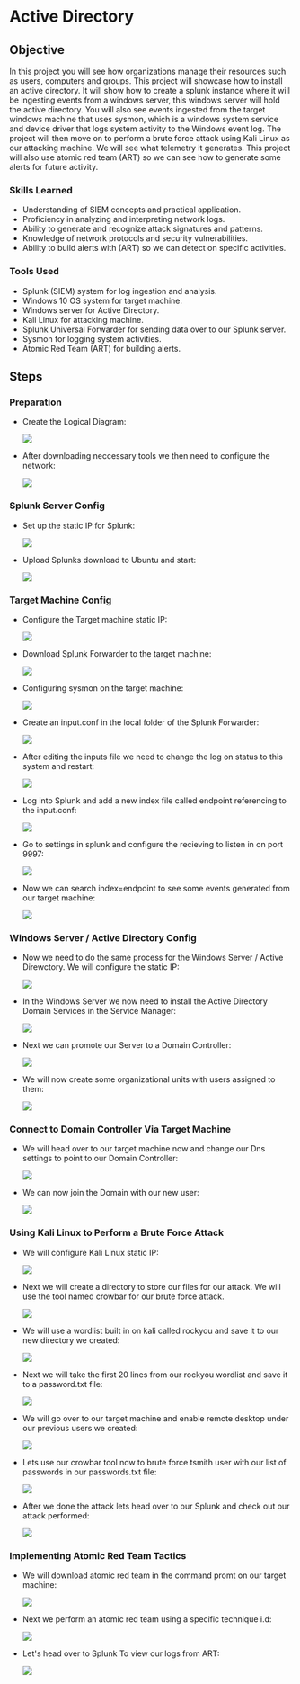 # Active Directory

## Objective
In this project you will see how organizations manage their resources such as
users, computers and groups. This project will showcase how to install an active 
directory. It will show how to create a splunk instance where it will be 
ingesting events from a windows server, this windows server will hold the active 
directory. You will also see events ingested from the target windows machine that
uses sysmon, which is a windows system service and device driver that logs system 
activity to the Windows event log. The project will then move on to perform a
brute force attack using Kali Linux as our attacking machine. We will see what telemetry 
it generates. This project will also use atomic red team (ART) so we can see how to
generate some alerts for future activity. 



### Skills Learned

- Understanding of SIEM concepts and practical application.
- Proficiency in analyzing and interpreting network logs.
- Ability to generate and recognize attack signatures and patterns.
- Knowledge of network protocols and security vulnerabilities.
- Ability to build alerts with (ART) so we can detect on specific activities.


### Tools Used

- Splunk (SIEM) system for log ingestion and analysis.
- Windows 10 OS system for target machine.
- Windows server for Active Directory.
- Kali Linux for attacking machine.
- Splunk Universal Forwarder for sending data over to our Splunk server.
- Sysmon for logging system activities.
- Atomic Red Team (ART) for building alerts.
  
## Steps

### Preparation

- Create the Logical Diagram:

    <a href="https://github.com/FrancisDunne/Active_Directory/blob/main/Diagram.pdf" download>
      <img src="https://img.shields.io/badge/-Logical%20Diagram-0000FF?style=for-the-badge" />
    </a>


- After downloading neccessary tools we then need to configure the network:

   <a href="https://github.com/FrancisDunne/Active_Directory/blob/main/Nat%20Network%20setup.png">
      <img src="https://img.shields.io/badge/-NAT%20Network%20Setup-0000FF?style=for-the-badge" />
    </a>

### Splunk Server Config

- Set up the static IP for Splunk:

    <a href="https://github.com/FrancisDunne/Active_Directory/blob/main/Static%20IP%20for%20Splunk.png">
        <img src="https://img.shields.io/badge/-Static%20IP%20for%20Splunk%20Server-0000FF?style=for-the-badge" />
    </a>


- Upload Splunks download to Ubuntu and start:

    <a href="https://github.com/FrancisDunne/Active_Directory/blob/main/Upload%20Splunk%20to%20Ubuntu%20server.png">
        <img src="https://img.shields.io/badge/-Upload%20Splunk%20to%20Ubuntu%20server-0000FF?style=for-the-badge" />
    </a>

### Target Machine Config

- Configure the Target machine static IP:

    <a href="https://github.com/FrancisDunne/Active_Directory/blob/main/Configure%20Target%20machines%20static%20IP.png">
        <img src="https://img.shields.io/badge/-Target%20Machine%20static%20IP-0000FF?style=for-the-badge" />
    </a>


- Download Splunk Forwarder to the target machine:

    <a href="https://github.com/FrancisDunne/Active_Directory/blob/main/Download%20the%20splunk%20forwarder%20on%20target%20machine.png">
        <img src="https://img.shields.io/badge/-Downloaded%20Splunk%20Forwarder-0000FF?style=for-the-badge" />
    </a>


- Configuring sysmon on the target machine:

    <a href="https://github.com/FrancisDunne/Active_Directory/blob/main/Sysmon%20Download.png">
        <img src="https://img.shields.io/badge/-Sysmon%20Download-0000FF?style=for-the-badge" />
    </a>


 - Create an input.conf in the local folder of the Splunk Forwarder:

    <a href="https://github.com/FrancisDunne/Active_Directory/blob/main/Edit%20the%20input%20file.png">
        <img src="https://img.shields.io/badge/-Edit%20the%20input%20file-0000FF?style=for-the-badge" />
    </a>


- After editing the inputs file we need to change the log on status to this system and restart:

    <a href="https://github.com/FrancisDunne/Active_Directory/blob/main/Change%20log%20on%20from%20This%20account%20to%20Local%20system%20account.png">
        <img src="https://img.shields.io/badge/-Change%20log%20on%20from%20This%20account%20to%20Local%20system%20account-0000FF?style=for-the-badge" />
    </a>


- Log into Splunk and add a new index file called endpoint referencing to the input.conf:

    <a href="https://github.com/FrancisDunne/Active_Directory/blob/main/Create%20endpoint%20in%20indexes.png">
        <img src="https://img.shields.io/badge/-Create%20endpoint%20in%20indexes-0000FF?style=for-the-badge" />
    </a>


- Go to settings in splunk and configure the recieving to listen in on port 9997:

    <a href="https://github.com/FrancisDunne/Active_Directory/blob/main/Configure%20recieving%20to%20port%209997.png">
        <img src="https://img.shields.io/badge/-Configure%20receiving%20to%20port%209997-0000FF?style=for-the-badge" />
    </a>


- Now we can search index=endpoint to see some events generated from our target machine:

    <a href="https://github.com/FrancisDunne/Active_Directory/blob/main/Search%20index%3Dendpoint%20in%20the%20search%20bar%20in%20splunk.png">
        <img src="https://img.shields.io/badge/-Search%20index%3Dendpoint%20in%20the%20search%20bar%20in%20Splunk-0000FF?style=for-the-badge" />
    </a>

### Windows Server / Active Directory Config

- Now we need to do the same process for the Windows Server / Active Direwctory. We will configure the static IP:

    <a href="https://github.com/FrancisDunne/Active_Directory/blob/main/Configure%20Windows%20Server%20Active%20Directory%20Static%20IP.png">
        <img src="https://img.shields.io/badge/-Configure%20Windows%20Server%20Active%20Directory%20Static%20IP-0000FF?style=for-the-badge" />
    </a>


- In the Windows Server we now need to install the Active Directory Domain Services in the Service Manager:

    <a href="https://github.com/FrancisDunne/Active_Directory/blob/main/Install%20Active%20Directory%20Domain%20Services.png">
        <img src="https://img.shields.io/badge/-Install%20Active%20Directory%20Domain%20Services-0000FF?style=for-the-badge" />
    </a>


- Next we can promote our Server to a Domain Controller:

    <a href="https://github.com/FrancisDunne/Active_Directory/blob/main/Promote%20the%20Windows%20Server%20to%20a%20Domain%20Controller.png">
        <img src="https://img.shields.io/badge/-Promote%20the%20Windows%20Server%20to%20a%20Domain%20Controller-0000FF?style=for-the-badge" />
    </a>


- We will now create some organizational units with users assigned to them:

    <a href="https://github.com/FrancisDunne/Active_Directory/blob/main/Create%20an%20organizational%20unit%20and%20unit.png">
        <img src="https://img.shields.io/badge/-Create%20an%20organizational%20unit%20and%20unit-0000FF?style=for-the-badge" />
    </a>

### Connect to Domain Controller Via Target Machine

- We will head over to our target machine now and change our Dns settings to point to our Domain Controller:

    <a href="https://github.com/FrancisDunne/Active_Directory/blob/main/Change%20Dns%20setting%20on%20Windows%20target%20.png">
        <img src="https://img.shields.io/badge/-Change%20DNS%20setting%20on%20Windows%20target-0000FF?style=for-the-badge" />
    </a>


- We can now join the Domain with our new user:

    <a href="https://github.com/FrancisDunne/Active_Directory/blob/main/Join%20the%20domain%20with%20the%20new%20user.png">
        <img src="https://img.shields.io/badge/-Join%20the%20domain%20with%20the%20new%20user-0000FF?style=for-the-badge" />
    </a>


### Using Kali Linux to Perform a Brute Force Attack

- We will configure Kali Linux static IP:

    <a href="https://github.com/FrancisDunne/Active_Directory/blob/main/Setting%20Kali%20Linux%20Static%20IP.png">
        <img src="https://img.shields.io/badge/-Setting%20Kali%20Linux%20Static%20IP-0000FF?style=for-the-badge" />
    </a>


- Next we will create a directory to store our files for our attack.
  We will use the tool named crowbar for our brute force attack.

    <a href="https://github.com/FrancisDunne/Active_Directory/blob/main/Install%20Crowbar.png">
      <img src="https://img.shields.io/badge/-Install%20Crowbar-0000FF?style=for-the-badge" />
    </a>


- We will use a wordlist built in on kali called rockyou and save it to our new directory we created:

    <a href="https://github.com/FrancisDunne/Active_Directory/blob/main/Rockyou.png">
      <img src="https://img.shields.io/badge/-Rockyou-0000FF?style=for-the-badge" />
    </a>


- Next we will take the first 20 lines from our rockyou wordlist and save it to a password.txt file:

    <a href="https://github.com/FrancisDunne/Active_Directory/blob/main/Save%2020%20lines%20to%20a%20password.txt%20file.png">
      <img src="https://img.shields.io/badge/-Save%2020%20lines%20to%20a%20password.txt%20file-0000FF?style=for-the-badge" />
    </a>


- We will go over to our target machine and enable remote desktop under our previous users we created:

    <a href="https://github.com/FrancisDunne/Active_Directory/blob/main/Enable%20remote%20desktop.png">
      <img src="https://img.shields.io/badge/-Enable%20remote%20desktop-0000FF?style=for-the-badge" />
    </a>


- Lets use our crowbar tool now to brute force tsmith user with our list of passwords in our passwords.txt file:

    <a href="https://github.com/FrancisDunne/Active_Directory/blob/main/Use%20crowbar%20to%20bruteforce%20tsmith%20user%20with%20password.txt%20file.png">
      <img src="https://img.shields.io/badge/-Use%20crowbar%20to%20bruteforce%20tsmith%20user%20with%20password.txt%20file-0000FF?style=for-the-badge" />
    </a>


- After we done the attack lets head over to our Splunk and check out our attack performed:

    <a href="https://github.com/FrancisDunne/Active_Directory/blob/main/Analyzing%20our%20tsmith%20attack%20on%20Splunk.png">
      <img src="https://img.shields.io/badge/-Analyzing%20our%20tsmith%20attack%20on%20Splunk-0000FF?style=for-the-badge" />
    </a>


### Implementing Atomic Red Team Tactics

- We will download atomic red team in the command promt on our target machine:

    <a href="https://github.com/FrancisDunne/Active_Directory/blob/main/Install%20Atomic%20Red%20Team.png">
      <img src="https://img.shields.io/badge/-Install%20Atomic%20Red%20Team-0000FF?style=for-the-badge" />
    </a>


- Next we perform an atomic red team using a specific technique i.d:

    <a href="https://github.com/FrancisDunne/Active_Directory/blob/main/Performing%20atomic%20red%20team%20.png">
      <img src="https://img.shields.io/badge/-Performing%20atomic%20red%20team-0000FF?style=for-the-badge" />
    </a>


- Let's head over to Splunk To view our logs from ART:

    <a href="https://github.com/FrancisDunne/Active_Directory/blob/main/Viewing%20atomic%20red%20team%20logs%20in%20splunk.png">
      <img src="https://img.shields.io/badge/-Viewing%20atomic%20red%20team%20logs%20in%20splunk-0000FF?style=for-the-badge" />
    </a>

























